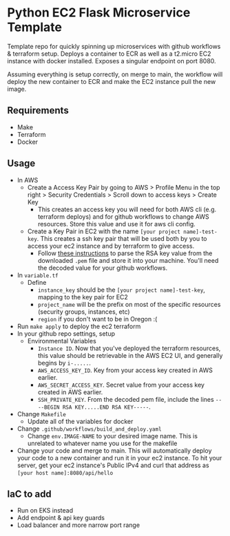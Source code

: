 # Python EC2 Flask Microservice Template

Template repo for quickly spinning up microservices with github workflows & terraform setup. Deploys a container to ECR as well as a t2.micro EC2 instance with docker installed. Exposes a singular endpoint on port 8080.

Assuming everything is setup correctly, on merge to main, the workflow will deploy the new container to ECR and make the EC2 instance pull the new image.

## Requirements
- Make
- Terraform
- Docker

## Usage
- In AWS
    - Create a Access Key Pair by going to AWS > Profile Menu in the top right > Security Credentials > Scroll down to access keys > Create Key
        - This creates an access key you will need for both AWS cli (e.g. terraform deploys) and for github workflows to change AWS resources. Store this value and use it for aws cli config.
    - Create a Key Pair in EC2 with the name ```[your project name]-test-key```. This creates a ssh key pair that will be used both by you to access your ec2 instance and by terraform to give access.
        - Follow [these instructions](https://sudoedit.com/convert-a-pem-to-rsa-key/) to parse the RSA key value from the downloaded ```.pem``` file and store it into your machine. You'll need the decoded value for your github workflows.
- In ```variable.tf```
    - Define
        - ```instance_key``` should be the ```[your project name]-test-key```, mapping to the key pair for EC2
        - ```project_name``` will be the prefix on most of the specific resources (security groups, instances, etc) 
        - ```region``` if you don't want to be in Oregon :(
- Run ```make apply``` to deploy the ec2 terraform
- In your github repo settings, setup
    - Environmental Variables
        - ```Instance ID```. Now that you've deployed the terraform resources, this value should be retrievable in the AWS EC2 UI, and generally begins by ```i-.....```.
        - ```AWS_ACCESS_KEY_ID```. Key from your access key created in AWS earlier.
        - ```AWS_SECRET_ACCESS_KEY```. Secret value from your access key created in AWS earlier.
        - ```SSH_PRIVATE_KEY```. From the decoded pem file, include the lines ```----BEGIN RSA KEY.....END RSA KEY-----```.
- Change ```Makefile```
    - Update all of the variables for docker 
- Change ```.github/workflows/build_and_deploy.yaml```
    - Change ```env.IMAGE-NAME``` to your desired image name. This is unrelated to whatever name you use for the makefile
- Change your code and merge to main. This will automatically deploy your code to a new container and run it in your ec2 instance. To hit your server, get your ec2 instance's Public IPv4 and curl that address as ```[your host name]:8080/api/hello```

## IaC to add
- Run on EKS instead
- Add endpoint & api key guards
- Load balancer and more narrow port range
